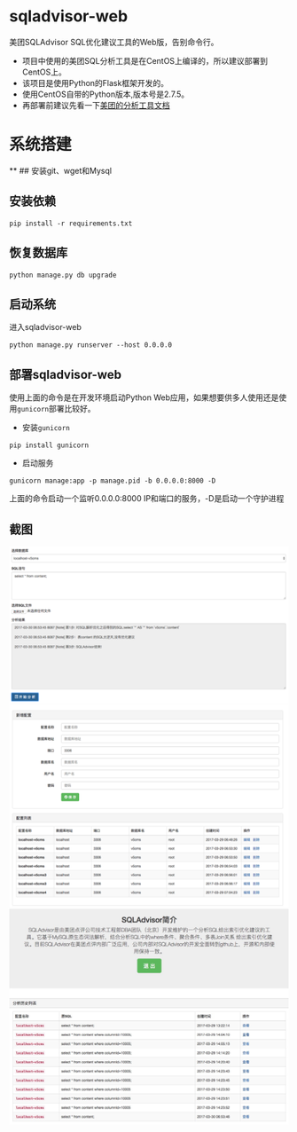 # sqladvisor-web
美团SQLAdvisor SQL优化建议工具的Web版，告别命令行。
* 项目中使用的美团SQL分析工具是在CentOS上编译的，所以建议部署到CentOS上。
* 该项目是使用Python的Flask框架开发的。
* 使用CentOS自带的Python版本,版本号是2.7.5。
* 再部署前建议先看一下[美团的分析工具文档](https://github.com/Meituan-Dianping/SQLAdvisor)

# 系统搭建

** ## 安装git、wget和Mysql

## 安装依赖
```
pip install -r requirements.txt
```

## 恢复数据库
```
python manage.py db upgrade
```

## 启动系统
进入sqladvisor-web
```
python manage.py runserver --host 0.0.0.0
```
## 部署sqladvisor-web
使用上面的命令是在开发环境启动Python Web应用，如果想要供多人使用还是使用```gunicorn```部署比较好。
* 安装```gunicorn```
```
pip install gunicorn
```
* 启动服务
```
gunicorn manage:app -p manage.pid -b 0.0.0.0:8000 -D
```
上面的命令启动一个监听0.0.0.0:8000 IP和端口的服务，-D是启动一个守护进程

## 截图
![analysis](screenshot/WX20170330-145627.png)
![setting](screenshot/WX20170330-150957.png)
![his](screenshot/his.png)

